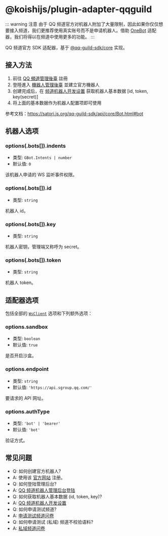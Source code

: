 # @koishijs/plugin-adapter-qqguild

::: warning 注意
由于 QQ 频道官方对机器人附加了大量限制，因此如果你仅仅想要接入频道，我们更推荐使用真实账号而不是申请机器人。借助 [OneBot](./onebot.md) 适配器，我们将得以在频道中使用更多的功能。
:::

QQ 频道官方 SDK 适配器，基于 [@qq-guild-sdk/core](https://www.npmjs.com/package/@qq-guild-sdk/core) 实现。

## 接入方法

1. 前往 [QQ 頻道管理後臺](https://bot.q.qq.com/open/#/type?appType=2) 註冊
2. 登陸進入 [機器人管理後臺](https://bot.q.qq.com/open/#/botlogin) 並建立官方機器人
3. 创建完成后，在 [频道机器人开发设置](https://bot.q.qq.com/#/developer/developer-setting) 获取机器人基本数据 [id, token, key(secret)]
4. 将上面的基本数据作为机器人配置项即可使用

参考文档：<https://satori.js.org/qq-guild-sdk/api/core/Bot.html#bot>

## 机器人选项

### options(.bots[]).indents

- 类型: `GBot.Intents | number`
- 默认值: `0`

该机器人申请的 WS 监听事件权限。

### options(.bots[]).id

- 类型: `string`

机器人 id。

### options(.bots[]).key

- 类型: `string`

机器人密钥，管理端又称呼为 secret。

### options(.bots[]).token

- 类型: `string`

机器人 token。

## 适配器选项

包括全部的 [`WsClient`](../../api/core/adapter.md#类：adapter-wsclient) 选项和下列额外选项：

### options.sandbox

- 类型: `boolean`
- 默认值: `true`

是否开启沙盒。

### options.endpoint

- 类型: `string`
- 默认值: `'https://api.sgroup.qq.com/'`

要请求的 API 网址。

### options.authType

- 类型: `'bot' | 'bearer'`
- 默认值: `'bot'`

验证方式。

## 常见问题

- Q: 如何创建官方机器人?
- A: 使用该 [官方网站](https://bot.q.qq.com/open/#/type?appType=2) 注册。
- Q: 如何登陆管理后台?
- A: [QQ 频道机器人管理后台登陆](https://bot.q.qq.com/open/#/botlogin)
- Q: 如何获取机器人基本数据 (id, token, key)?
- A: [QQ 频道机器人开发设置](https://bot.q.qq.com/#/developer/developer-setting)
- Q: 如何申请测试频道?
- A: [申请测试频道问卷](https://docs.qq.com/form/page/DZVF3RFJnTGF0Y3Nk?_w_tencentdocx_form=1)
- Q: 如何申请测试 (私域) 频道不校验语料?
- A: [私域频道问卷](https://wj.qq.com/s2/9379748/ed13/)
